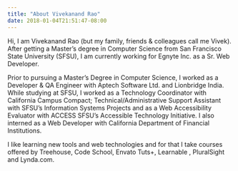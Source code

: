 ```yaml
---
title: "About Vivekanand Rao"
date: 2018-01-04T21:51:47-08:00
---
```


Hi, I am Vivekanand Rao (but my family, friends & colleagues call me Vivek). After getting a Master’s degree in Computer Science from San Francisco State University (SFSU), I am currently working for Egnyte Inc. as a Sr. Web Developer.  

Prior to pursuing a Master’s Degree in Computer Science, I worked as a Developer & QA Engineer with Aptech Software Ltd. and Lionbridge India. While studying at SFSU, I worked as a Technology Coordinator with California Campus Compact; Technical/Administrative Support Assistant with SFSU’s Information Systems Projects and as a Web Accessibility Evaluator with ACCESS SFSU’s Accessible Technology Initiative. I also interned as a Web Developer with California Department of Financial Institutions.  

I like learning new tools and web technologies and for that I take courses offered by Treehouse, Code School, Envato Tuts+, Learnable , PluralSight and Lynda.com.  
